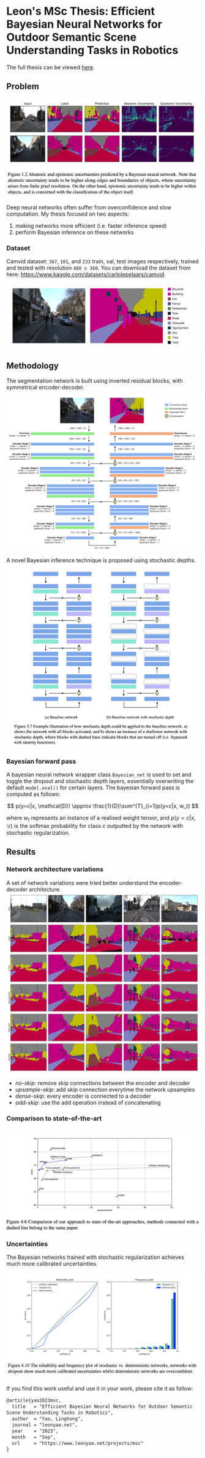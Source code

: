 # Leon's MSc Thesis: Efficient Bayesian Neural Networks for Outdoor Semantic Scene Understanding Tasks in Robotics

The full thesis can be viewed [here](https://www.leonyao.net/pdfs/MSc_Thesis_LeonYao.pdf).

## Problem

![uncertainties](assets/uncertainties.png)

Deep neural networks often suffer from overconfidence and slow computation. My thesis focused on two aspects:

1. making networks more efficient (i.e. faster inference speed)
2. perform Bayesian inference on these networks

### Dataset

Camvid dataset: `367`, `101`, and `233` train, val, test images respectively, trained and tested with resolution `480 x 360`. You can download the dataset from here: https://www.kaggle.com/datasets/carlolepelaars/camvid.

![camvid](assets/dataset_camvid.png)

## Methodology

The segmentation network is built using inverted residual blocks, with symmetrical encoder-decoder.

![arch](assets/architecture.png)

<!-- Bayesian inference: stochastic depth -->

A novel Bayesian inference technique is proposed using stochastic depths.

![sd](assets/sd.png)

### Bayesian forward pass

A bayesian neural network wrapper class `Bayesian_net` is used to set and toggle the dropout and stochastic depth layers, essentially overwriting the default `model.eval()` for certain layers. The bayesian forward pass is computed as follows:

$$
p(y=c|x, \mathcal{D}) \approx \frac{1}{D}\sum^{T}_{i=1}p(y=c|x, w_t)
$$

where $w_t$ represents an instance of a realised weight tensor, and $p(y=c|x, \mathcal{D})$ is the softmax probability for class $c$ outputted by the network with stochastic regularization.

## Results

### Network architecture variations

A set of network variations were tried better understand the encoder-decoder architecture.
![qualitative](assets/qualitative_skips.png)

- _no-skip_: remove skip connections between the encoder and decoder
- _upsample-skip_: add skip connection everytime the network upsamples
- _dense-skip_: every encoder is connected to a decoder
- _add-skip_: use the add operation instead of concatenating

### Comparison to state-of-the-art

![sota](assets/quantitative_sota.png)

### Uncertainties
The Bayesian networks trained with stochastic regularization achieves much more calibrated uncertainties. 

![sota](assets/reliability.png)

If you find this work useful and use it in your work, please cite it as follow:

```
@article{yao2023msc,
  title   = "Efficient Bayesian Neural Networks for Outdoor Semantic Scene Understanding Tasks in Robotics",
  author  = "Yao, Linghong",
  journal = "leonyao.net",
  year    = "2023",
  month   = "Sep",
  url     = "https://www.leonyao.net/projects/msc"
}
```
